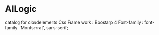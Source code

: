 # AILogic
catalog for cloudelements
Css Frame work : Boostarp 4
Font-family :    font-family: 'Montserrat', sans-serif;

